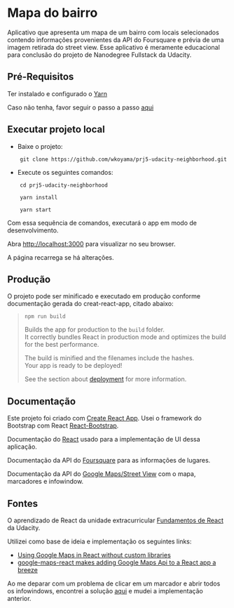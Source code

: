 # Mapa do bairro

Aplicativo que apresenta um mapa de um bairro com locais selecionados contendo informações provenientes da API do Foursquare e prévia de uma imagem retirada do street view. Esse aplicativo é meramente educacional para conclusão do projeto de Nanodegree Fullstack da Udacity.

## Pré-Requisitos

Ter instalado e configurado o [Yarn](https://yarnpkg.com/pt-BR/)

Caso não tenha, favor seguir o passo a passo [aqui](https://yarnpkg.com/pt-BR/docs/install)


## Executar projeto local

- Baixe o projeto:

```
    git clone https://github.com/wkoyama/prj5-udacity-neighborhood.git
```

- Execute os seguintes comandos:

```
    cd prj5-udacity-neighborhood
 
    yarn install
    
    yarn start
```

Com essa sequência de comandos, executará o app em modo de desenvolvimento.

Abra [http://localhost:3000](http://localhost:3000) para visualizar no seu browser.

A página recarrega se há alterações.

## Produção 

O projeto pode ser minificado e executado em produção conforme documentação gerada do creat-react-app, citado abaixo:

> `npm run build`
>
> Builds the app for production to the `build` folder.<br>
>It correctly bundles React in production mode and optimizes the build for the best performance.
>
>The build is minified and the filenames include the hashes.<br>
>Your app is ready to be deployed!
>
>See the section about [deployment](https://facebook.github.io/create-react-app/docs/deployment) for more information.

## Documentação 

Este projeto foi criado com [Create React App](https://github.com/facebook/create-react-app).
Usei o framework do Bootstrap com React [React-Bootstrap](https://react-bootstrap.github.io/).


Documentação do [React](https://reactjs.org/docs/getting-started.html) usado para a implementação de UI dessa aplicação.

Documentação da API do [Foursquare](https://developer.foursquare.com/docs/api/endpoints) para as informações de lugares.

Documentação da API do [Google Maps/Street View](https://developers.google.com/maps/documentation/) com o mapa, marcadores e infowindow.


## Fontes

O aprendizado de React da unidade extracurricular
[Fundamentos de React](https://classroom.udacity.com/nanodegrees/nd004-br/parts/a74f781e-7ddc-44cb-af41-32fe08a87e7c/modules/82766b2b-1870-4904-aa90-8ccbe63928c5/lessons/9a065aa0-91d4-44a3-ad96-8d9b44be4d11/concepts/96de82e9-38b6-4b05-b30e-fb2edce245d3) da Udacity.

Utilizei como base de ideia e implementação os seguintes links:

- [Using Google Maps in React without custom libraries](https://cuneyt.aliustaoglu.biz/en/using-google-maps-in-react-without-custom-libraries/)
- [google-maps-react makes adding Google Maps Api to a React app a breeze](https://itnext.io/google-maps-react-makes-adding-google-maps-api-to-a-react-app-a-breeze-effb7b89e54)

Ao me deparar com um problema de clicar em um marcador e abrir todos os infowindows, encontrei a solução [aqui](https://github.com/tomchentw/react-google-maps/issues/753#issuecomment-368408940) e mudei a implementação anterior.
